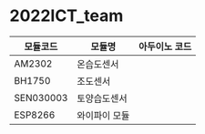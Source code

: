 # 2022ICT_team


|모듈코드|모듈명|아두이노 코드|
|---|---|---|
| AM2302 | 온습도센서 | 
| BH1750 | 조도센서 |
| SEN030003 | 토양습도센서 |
| ESP8266 | 와이파이 모듈 |
